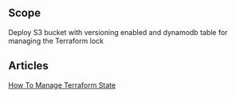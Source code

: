 ## Scope 

Deploy S3 bucket with versioning enabled and dynamodb table for managing the Terraform lock

## Articles

[How To Manage Terraform State](https://blog.gruntwork.io/how-to-manage-terraform-state-28f5697e68fa)